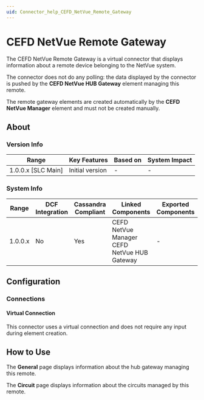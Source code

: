 ```yaml
---
uid: Connector_help_CEFD_NetVue_Remote_Gateway
---
```


# CEFD NetVue Remote Gateway

The CEFD NetVue Remote Gateway is a virtual connector that displays information about a remote device belonging to the NetVue system.

The connector does not do any polling: the data displayed by the connector is pushed by the **CEFD NetVue HUB Gateway** element managing this remote.

The remote gateway elements are created automatically by the **CEFD NetVue Manager** element and must not be created manually.

## About

### Version Info

| Range                | Key Features     | Based on     | System Impact     |
|----------------------|------------------|--------------|-------------------|
| 1.0.0.x \[SLC Main\] | Initial version  | \-           | \-                |

### System Info

| **Range** | **DCF Integration** | **Cassandra Compliant** | **Linked Components**                       | **Exported Components** |
|-----------|---------------------|-------------------------|---------------------------------------------|-------------------------|
| 1.0.0.x   | No                  | Yes                     | CEFD NetVue Manager CEFD NetVue HUB Gateway | \-                      |

## Configuration

### Connections

#### Virtual Connection

This connector uses a virtual connection and does not require any input during element creation.

## How to Use

The **General** page displays information about the hub gateway managing this remote.

The **Circuit** page displays information about the circuits managed by this remote.
